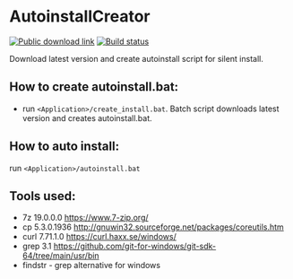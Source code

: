 # AutoinstallCreator
[![Public download link](https://img.shields.io/badge/-latest_master-blue)](https://yadi.sk/d/djo8ediyDdDXig)
[![Build status](https://ci.appveyor.com/api/projects/status/3ox1tqup81x07e0q/branch/master?svg=true)](https://ci.appveyor.com/project/hemnstill/autoinstallcreator/branch/master)


Download latest version and create autoinstall script for silent install. 

## How to create autoinstall.bat:
* run `<Application>/create_install.bat`. Batch script downloads latest version and creates autoinstall.bat.

## How to auto install:
run `<Application>/autoinstall.bat`

## Tools used:
* 7z 19.0.0.0 https://www.7-zip.org/
* cp 5.3.0.1936 http://gnuwin32.sourceforge.net/packages/coreutils.htm
* curl 7.71.1.0 https://curl.haxx.se/windows/
* grep 3.1 https://github.com/git-for-windows/git-sdk-64/tree/main/usr/bin
* findstr - grep alternative for windows
